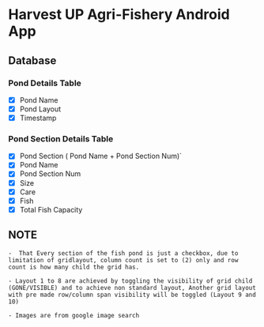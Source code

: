 # Harvest UP Agri-Fishery Android App

## Database

### Pond Details Table

- [x] Pond Name
- [x] Pond Layout
- [x] Timestamp

### Pond Section Details Table

- [x] Pond Section ( Pond Name + Pond Section Num)`
- [x] Pond Name
- [x] Pond Section Num
- [x] Size
- [x] Care
- [x] Fish
- [x] Total Fish Capacity

## NOTE

`-  That Every section of the fish pond is just a checkbox, due to limitation of gridlayout, column count is set to (2) only and row count is how many child the grid has.`

`- Layout 1 to 8 are achieved by toggling the visibility of grid child (GONE/VISIBLE) and to achieve non standard layout, Another grid layout with pre made row/column span visibility will be toggled (Layout 9 and 10)`

`- Images are from google image search`


